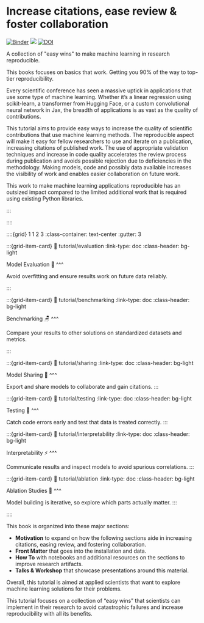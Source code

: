 # Increase citations, ease review & foster collaboration

[![Binder](https://mybinder.org/badge_logo.svg)](https://mybinder.org/v2/gh/JesperDramsch/ml-for-science-reproducibility-tutorial/HEAD)
[![](https://img.shields.io/github/stars/jesperdramsch/ml-for-science-reproducibility-tutorial?style=social)](https://github.com/jesperdramsch/ml-for-science-reproducibility-tutorial)
[![DOI](https://zenodo.org/badge/529799713.svg)](https://zenodo.org/doi/10.5281/zenodo.10381233)

A collection of "easy wins" to make machine learning in research reproducible.

This books focuses on basics that work.
Getting you 90% of the way to top-tier reproducibility.

Every scientific conference has seen a massive uptick in applications that use some type of machine learning. Whether it’s a linear regression using scikit-learn, a transformer from Hugging Face, or a custom convolutional neural network in Jax, the breadth of applications is as vast as the quality of contributions.

This tutorial aims to provide easy ways to increase the quality of scientific contributions that use machine learning methods. The reproducible aspect will make it easy for fellow researchers to use and iterate on a publication, increasing citations of published work. The use of appropriate validation techniques and increase in code quality accelerates the review process during publication and avoids possible rejection due to deficiencies in the methodology. Making models, code and possibly data available increases the visibility of work and enables easier collaboration on future work.

This work to make machine learning applications reproducible has an outsized impact compared to the limited additional work that is required using existing Python libraries.

:::

::::

::::{grid} 1 1 2 3
:class-container: text-center
:gutter: 3

:::{grid-item-card}
:link: tutorial/evaluation
:link-type: doc
:class-header: bg-light

Model Evaluation 🤖
^^^

Avoid overfitting and ensure results work on future data reliably.

:::

:::{grid-item-card}
:link: tutorial/benchmarking
:link-type: doc
:class-header: bg-light

Benchmarking 🪑
^^^

Compare your results to other solutions on standardized datasets and metrics.

:::

:::{grid-item-card}
:link: tutorial/sharing
:link-type: doc
:class-header: bg-light

Model Sharing 🤝
^^^

Export and share models to collaborate and gain citations.
:::

:::{grid-item-card}
:link: tutorial/testing
:link-type: doc
:class-header: bg-light

Testing 🧪
^^^

Catch code errors early and test that data is treated correctly.
:::

:::{grid-item-card}
:link: tutorial/interpretability
:link-type: doc
:class-header: bg-light

Interpretability ⚡
^^^

Communicate results and inspect models to avoid spurious correlations.
:::

:::{grid-item-card}
:link: tutorial/ablation
:link-type: doc
:class-header: bg-light

Ablation Studies 🔪
^^^

Model building is iterative, so explore which parts actually matter.
:::

::::

This book is organized into these major sections:

-   **Motivation** to expand on how the following sections aide in increasing citations, easing review, and fostering collaboration.
-   **Front Matter** that goes into the installation and data.
-   **How To** with notebooks and additional resources on the sections to improve research artifacts.
-   **Talks & Workshop** that showcase presentations around this material.

Overall, this tutorial is aimed at applied scientists that want to explore machine learning solutions for their problems.

This tutorial focuses on a collection of “easy wins” that scientists can implement in their research to avoid catastrophic failures and increase reproducibility with all its benefits.
